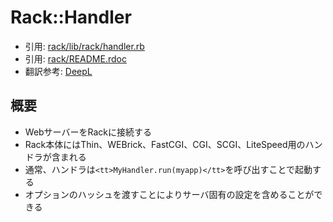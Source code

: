 # Rack::Handler
- 引用: [rack/lib/rack/handler.rb](https://github.com/rack/rack/blob/master/lib/rack/handler.rb)
- 引用: [rack/README.rdoc](https://github.com/rack/rack/blob/master/README.rdoc)
- 翻訳参考: [DeepL](https://www.deepl.com/translator)

## 概要
- WebサーバーをRackに接続する
- Rack本体にはThin、WEBrick、FastCGI、CGI、SCGI、LiteSpeed用のハンドラが含まれる
- 通常、ハンドラは`<tt>MyHandler.run(myapp)</tt>`を呼び出すことで起動する
- オプションのハッシュを渡すことによりサーバ固有の設定を含めることができる
